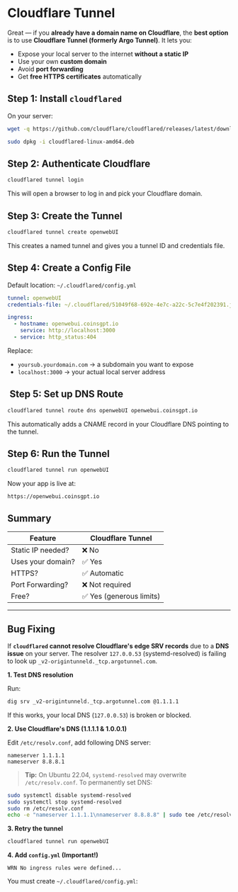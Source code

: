 
# Cloudflare Tunnel

Great — if you **already have a domain name on Cloudflare**, the **best option** is to use **Cloudflare Tunnel (formerly Argo Tunnel)**. It lets you:

* Expose your local server to the internet **without a static IP**
* Use your own **custom domain**
* Avoid **port forwarding**
* Get **free HTTPS certificates** automatically


##  Step 1: Install `cloudflared`

On your server:

```bash
wget -q https://github.com/cloudflare/cloudflared/releases/latest/download/cloudflared-linux-amd64.deb
```

```bash
sudo dpkg -i cloudflared-linux-amd64.deb
```

## Step 2: Authenticate Cloudflare

```bash
cloudflared tunnel login
```

This will open a browser to log in and pick your Cloudflare domain.


## Step 3: Create the Tunnel

```bash
cloudflared tunnel create openwebUI
```

This creates a named tunnel and gives you a tunnel ID and credentials file.


## Step 4: Create a Config File

Default location: `~/.cloudflared/config.yml`

```yaml
tunnel: openwebUI
credentials-file: ~/.cloudflared/51049f68-692e-4e7c-a22c-5c7e4f202391.json

ingress:
  - hostname: openwebui.coinsgpt.io
    service: http://localhost:3000
  - service: http_status:404
```

Replace:

* `yoursub.yourdomain.com` → a subdomain you want to expose
* `localhost:3000` → your actual local server address

## ️ Step 5: Set up DNS Route

```bash
cloudflared tunnel route dns openwebUI openwebui.coinsgpt.io
```

This automatically adds a CNAME record in your Cloudflare DNS pointing to the tunnel.


## Step 6: Run the Tunnel

```bash
cloudflared tunnel run openwebUI
```

Now your app is live at:

```
https://openwebui.coinsgpt.io
```

## Summary

| Feature           | Cloudflare Tunnel       |
| ----------------- | ----------------------- |
| Static IP needed? | ❌ No                    |
| Uses your domain? | ✅ Yes                   |
| HTTPS?            | ✅ Automatic             |
| Port Forwarding?  | ❌ Not required          |
| Free?             | ✅ Yes (generous limits) |

---

## Bug Fixing

If **`cloudflared` cannot resolve Cloudflare's edge SRV records** due to a **DNS issue** on your server. The resolver `127.0.0.53` (systemd-resolved) is failing to look up `_v2-origintunneld._tcp.argotunnel.com`.



**1. Test DNS resolution**

Run:

```bash
dig srv _v2-origintunneld._tcp.argotunnel.com @1.1.1.1
```

If this works, your local DNS (`127.0.0.53`) is broken or blocked.

**2. Use Cloudflare's DNS (1.1.1.1 & 1.0.0.1)**

Edit `/etc/resolv.conf`, add following DNS server:

```
nameserver 1.1.1.1
nameserver 8.8.8.1
```

> **Tip:** On Ubuntu 22.04, `systemd-resolved` may overwrite `/etc/resolv.conf`. To permanently set DNS:

```bash
sudo systemctl disable systemd-resolved
sudo systemctl stop systemd-resolved
sudo rm /etc/resolv.conf
echo -e "nameserver 1.1.1.1\nnameserver 8.8.8.8" | sudo tee /etc/resolv.conf
```

**3. Retry the tunnel**

```bash
cloudflared tunnel run openwebUI
```


**4. Add `config.yml` (Important!)**

```
WRN No ingress rules were defined...
```

You must create `~/.cloudflared/config.yml`:
